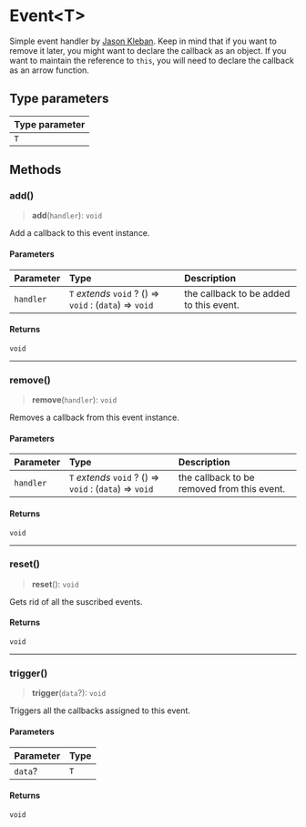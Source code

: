 # Event\<T\>

Simple event handler by [Jason Kleban](https://gist.github.com/JasonKleban/50cee44960c225ac1993c922563aa540). Keep in mind that if you want to remove it later, you might want to declare the callback as an object. If you want to maintain the reference to `this`, you will need to declare the callback as an arrow function.

## Type parameters

| Type parameter |
| :------ |
| `T` |

## Methods

### add()

> **add**(`handler`): `void`

Add a callback to this event instance.

#### Parameters

| Parameter | Type | Description |
| :------ | :------ | :------ |
| `handler` | `T` *extends* `void` ? () => `void` : (`data`) => `void` | the callback to be added to this event. |

#### Returns

`void`

***

### remove()

> **remove**(`handler`): `void`

Removes a callback from this event instance.

#### Parameters

| Parameter | Type | Description |
| :------ | :------ | :------ |
| `handler` | `T` *extends* `void` ? () => `void` : (`data`) => `void` | the callback to be removed from this event. |

#### Returns

`void`

***

### reset()

> **reset**(): `void`

Gets rid of all the suscribed events.

#### Returns

`void`

***

### trigger()

> **trigger**(`data`?): `void`

Triggers all the callbacks assigned to this event.

#### Parameters

| Parameter | Type |
| :------ | :------ |
| `data`? | `T` |

#### Returns

`void`
